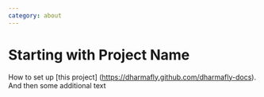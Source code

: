 ```yaml
---
category: about
---
```

Starting with Project Name
=====================

How to set up [this project] (https://dharmafly.github.com/dharmafly-docs). And then some additional text